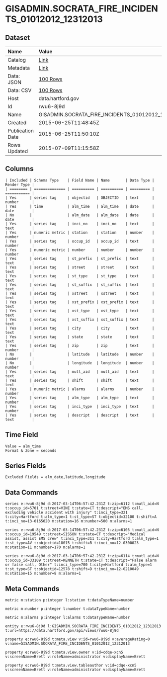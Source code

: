 # GISADMIN.SOCRATA_FIRE_INCIDENTS_01012012_12312013

## Dataset

| Name | Value |
| :--- | :---- |
| Catalog | [Link](https://catalog.data.gov/dataset/gisadmin-socrata-fire-incidents-01012012-12312013) |
| Metadata | [Link](https://data.hartford.gov/api/views/rwu6-8j9d) |
| Data: JSON | [100 Rows](https://data.hartford.gov/api/views/rwu6-8j9d/rows.json?max_rows=100) |
| Data: CSV | [100 Rows](https://data.hartford.gov/api/views/rwu6-8j9d/rows.csv?max_rows=100) |
| Host | data.hartford.gov |
| Id | rwu6-8j9d |
| Name | GISADMIN.SOCRATA_FIRE_INCIDENTS_01012012_12312013 |
| Created | 2015-06-25T11:48:45Z |
| Publication Date | 2015-06-25T11:50:10Z |
| Rows Updated | 2015-07-09T11:15:58Z |

## Columns

```ls
| Included | Schema Type    | Field Name | Name       | Data Type | Render Type |
| ======== | ============== | ========== | ========== | ========= | =========== |
| Yes      | series tag     | objectid   | OBJECTID   | text      | number      |
| Yes      | time           | alm_time   | alm_time   | date      | date        |
| No       |                | alm_date   | alm_date   | date      | date        |
| Yes      | series tag     | inci_no    | inci_no    | text      | text        |
| Yes      | numeric metric | station    | station    | number    | number      |
| Yes      | series tag     | occup_id   | occup_id   | text      | number      |
| Yes      | numeric metric | number     | number     | number    | number      |
| Yes      | series tag     | st_prefix  | st_prefix  | text      | text        |
| Yes      | series tag     | street     | street     | text      | text        |
| Yes      | series tag     | st_type    | st_type    | text      | text        |
| Yes      | series tag     | st_suffix  | st_suffix  | text      | text        |
| Yes      | series tag     | xstreet    | xstreet    | text      | text        |
| Yes      | series tag     | xst_prefix | xst_prefix | text      | text        |
| Yes      | series tag     | xst_type   | xst_type   | text      | text        |
| Yes      | series tag     | xst_suffix | xst_suffix | text      | text        |
| Yes      | series tag     | city       | city       | text      | text        |
| Yes      | series tag     | state      | state      | text      | text        |
| Yes      | series tag     | zip        | zip        | text      | number      |
| No       |                | latitude   | latitude   | number    | number      |
| No       |                | longitude  | longitude  | number    | number      |
| Yes      | series tag     | mutl_aid   | mutl_aid   | text      | text        |
| Yes      | series tag     | shift      | shift      | text      | text        |
| Yes      | numeric metric | alarms     | alarms     | number    | number      |
| Yes      | series tag     | alm_type   | alm_type   | text      | number      |
| Yes      | series tag     | inci_type  | inci_type  | text      | number      |
| Yes      | series tag     | descript   | descript   | text      | text        |
```

## Time Field

```ls
Value = alm_time
Format & Zone = seconds
```

## Series Fields

```ls
Excluded Fields = alm_date,latitude,longitude
```

## Data Commands

```ls
series e:rwu6-8j9d d:2017-03-14T06:57:42.231Z t:zip=6112 t:mutl_aid=N t:occup_id=5701 t:street=VINE t:state=CT t:descript="EMS call, excluding vehicle accident with injury" t:inci_type=321 t:city=Hartford t:alm_type=1 t:st_type=ST t:objectid=32100 t:shift=A t:inci_no=13-0165020 m:station=16 m:number=500 m:alarms=1

series e:rwu6-8j9d d:2017-03-14T06:57:42.231Z t:zip=6105 t:mutl_aid=N t:occup_id=19549 t:street=SISSON t:state=CT t:descript="Medical assist, assist EMS crew" t:inci_type=311 t:city=Hartford t:alm_type=1 t:st_type=AV t:objectid=18015 t:shift=B t:inci_no=12-0300023 m:station=11 m:number=170 m:alarms=1

series e:rwu6-8j9d d:2017-03-14T06:57:42.231Z t:zip=6114 t:mutl_aid=N t:occup_id=33109 t:street=KENNETH t:state=CT t:descript="False alarm or false call, Other" t:inci_type=700 t:city=Hartford t:alm_type=1 t:st_type=ST t:objectid=12578 t:shift=D t:inci_no=12-0210049 m:station=15 m:number=8 m:alarms=1
```

## Meta Commands

```ls
metric m:station p:integer l:station t:dataTypeName=number

metric m:number p:integer l:number t:dataTypeName=number

metric m:alarms p:integer l:alarms t:dataTypeName=number

entity e:rwu6-8j9d l:GISADMIN.SOCRATA_FIRE_INCIDENTS_01012012_12312013 t:url=https://data.hartford.gov/api/views/rwu6-8j9d

property e:rwu6-8j9d t:meta.view v:id=rwu6-8j9d v:averageRating=0 v:name=GISADMIN.SOCRATA_FIRE_INCIDENTS_01012012_12312013

property e:rwu6-8j9d t:meta.view.owner v:id=cdqe-xcn5 v:screenName=Brett v:roleName=administrator v:displayName=Brett

property e:rwu6-8j9d t:meta.view.tableauthor v:id=cdqe-xcn5 v:screenName=Brett v:roleName=administrator v:displayName=Brett
```